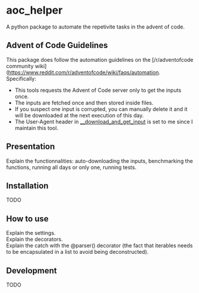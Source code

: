 # aoc_helper
A python package to automate the repetivite tasks in the advent of code.  

## Advent of Code Guidelines
This package does follow the automation guidelines on the [/r/adventofcode community wiki](https://www.reddit.com/r/adventofcode/wiki/faqs/automation.  
Specifically:
- This tools requests the Advent of Code server only to get the inputs once.
- The inputs are fetched once and then stored inside files.
- If you suspect one input is corrupted, you can manually delete it and it will be downloaded at the next execution of this day.
- The User-Agent header in [__download_and_get_input](/src/aoc_helper/utils.py#L30) is set to me since I maintain this tool.

## Presentation
Explain the functionnalities: auto-downloading the inputs, benchmarking the functions, running all days or only one, running tests.  

## Installation
TODO  

## How to use
Explain the settings.  
Explain the decorators.  
Explain the catch with the @parser() decorator (the fact that iterables needs to be encapsulated in a list to avoid being deconstructed).

## Development
TODO 